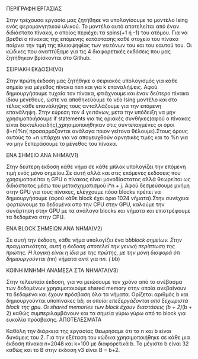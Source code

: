 ΠΕΡΙΓΡΑΦΗ ΕΡΓΑΣΙΑΣ

Στην τρέχουσα εργασία μας ζητήθηκε να υπολογίσουμε το μοντέλο Ising ενός φερομανγητικού υλικού. Το μοντέλο αυτό αποτελείται από έναν διδιάστατο πίνακα, ο οποίος περιέχει τα spins(+1 ή -1) του ατόμου. Για να βρεθεί ο πίνακας της επόμενης κατάστασης καθέ στοχείο του πίνακα παίρνει την τιμή της πλειοψηφίας των γειτόνων του και του εαυτού του. Οι κώδικες που αναπτύξαμε για τις 4 διαφορετικές εκδόσεις που μας ζητήθηκαν βρίσκονται στo Github.

ΣΕΙΡΙΑΚΗ ΕΚΔΟΣΗ(V0)

Στην πρώτη έκδοση μας ζητήθηκε ο σειριακός υπολογισμός για κάθε σημείο για μέγεθος πίνακα nxn και για k επαναλήψεις. Αφού δημιουργήσουμε τυχαία τον πίνακα, φτιάχνουμε και έναν δεύτερο πίνακα ίδιου μεγέθους, ώστε να αποθηκεύουμε το νέο Ising μοντέλο και στο τέλος κάθε επανάληψης τους ανταλλάζουμε για την επόμενη επανάληψη. Στην εύρεση τον 4 γειτόνων, μετα την υπόδειξη να μην χρησιμοποιήσουμε if statements για τις οριακές συνθήκες(αφού ο πίνακας είναι δακτυλιοειδής),χρησιμοποιήθηκαν στις συντεταγμένες οι όροι (i+n)%n( προσαρμόζονται ανάλογα ποιον γείτονα θέλουμε).Στους όρους αυτούς το +n υπάρχει για να απογευχθούν αρνητικές τιμές και το %n για να μην ξεπεράσουμε το μέγεθος του πίνακα.
     
ΕΝΑ ΣΗΜΕΙΟ ΑΝΑ ΝΗΜΑ(V1)

Στην δεύτερη έκδοση κάθε νήμα σε κάθε μπλοκ υπολογίζει την επόμενη τιμή ενός μόνο σημείου.Σε αυτή αλλά και στις επόμενες εκδόσεις που χρησιμοποιείται η GPU ο πίνακας είναι μονοδίαστατος αλλά θεωρείται ως διδιάστατος μέσω του μετασχηματισμού i*n + j. Αφού δεσμεύσουμε μνήμη στην GPU για τους πίνακες, ελέγχουμε πόσα blocks πρέπει να δημιουργήσουμε (αφού κάθε block έχει όριο 1024 νήματα).Στην συνέχεια φορτώνουμε τα δεδομένα απο την CPU στην GPU, καλούμε την συνάρτηση στην GPU με τα ανάλογα blocks και νήματα και επιστρέφουμε τα δεδομένα στην CPU.

ΕΝΑ BLOCK ΣΗΜΕΙΩΝ ΑΝΑ ΝΗΜΑ(V2)

Σε αυτή την έκδοση, κάθε νήμα υπολογίζει ένα b*bblock σημείων. Στην πραγματικότητα, αυτή η έκδοση αποτελεί την γενική περίπτωση της πρώτης. Η λογική είναι η ίδια με της πρώτης, με την μόνη διαφορά ότι δημιουργούνται
(n*n) νήματα αντί για n*n. ( b*b)

ΚΟΙΝΗ ΜΝΗΜΗ ΑΝΑΜΕΣΑ ΣΤΑ ΝΗΜΑΤΑ(V3)

Στην τελευταία έκδοση, για να μειώσουμε τον χρόνο από το ανέβασμα των δεδομένων χρησιμοποιούμε shared memory στην οποία ανεβαίνουν τα δεδομένα και έχουν πρόσβαση όλα τα νήματα. Ορίζεται αριθμός b και δημιουργούνται υποπίνακες b*b, οι οποίοι επεξεργάζονται από ξεχωριστά block της gpu. Οι shared memories των block έχουν διαστάσεις
(b + 2)*(b + 2) καθώς συμπεριλαμβάνουν και τα σημεία γύρω γύρω από το block για ευκολία πρόσβασης.
ΑΠΟΤΕΛΕΣΜΑΤΑ

Καθόλη την διάρκεια της εργασίας θεωρήσαμε ότι τα n και b είναι δυνάμεις του 2. Για την εξέταση του κώδικα χρησιμοποιήθηκε σε κάθε μια έκδοση
πίνακα n=2048 και k=100 με διαφορετικά b. Το μέγιστο b είναι 32 καθώς και το B στην έκδοση v3 είναι Β = b+2.
